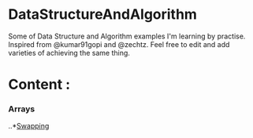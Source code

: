 # DataStructureAndAlgorithm
Some of Data Structure and Algorithm examples I'm learning by practise. Inspired from @kumar91gopi and @zechtz. 
Feel free to edit and add varieties of achieving the same thing. 

# Content :
### Arrays
..*[Swapping](https://github.com/nickyrabit/DataStructureAndAlgorithm/blob/master/swapping.py)
